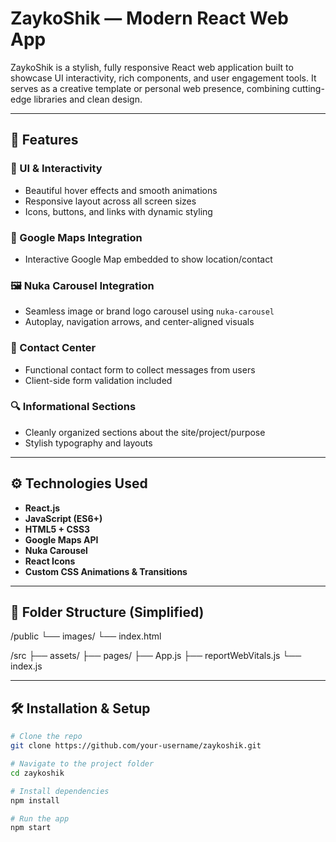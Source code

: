 #  ZaykoShik — Modern React Web App

ZaykoShik is a stylish, fully responsive React web application built to showcase UI interactivity, rich components, and user engagement tools. It serves as a creative template or personal web presence, combining cutting-edge libraries and clean design.

---

## 🚀 Features

### 🧩 UI & Interactivity
- Beautiful hover effects and smooth animations
- Responsive layout across all screen sizes
- Icons, buttons, and links with dynamic styling

### 📍 Google Maps Integration
- Interactive Google Map embedded to show location/contact

### 🖼️ Nuka Carousel Integration
- Seamless image or brand logo carousel using `nuka-carousel`
- Autoplay, navigation arrows, and center-aligned visuals

### 💬 Contact Center
- Functional contact form to collect messages from users
- Client-side form validation included

### 🔍 Informational Sections
- Cleanly organized sections about the site/project/purpose
- Stylish typography and layouts

---

## ⚙️ Technologies Used

- **React.js**
- **JavaScript (ES6+)**
- **HTML5 + CSS3**
- **Google Maps API**
- **Nuka Carousel**
- **React Icons**
- **Custom CSS Animations & Transitions**

---

## 📁 Folder Structure (Simplified)

/public
└── images/
└── index.html

/src
├── assets/
├── pages/
├── App.js
├── reportWebVitals.js
└── index.js




---

## 🛠️ Installation & Setup

```bash
# Clone the repo
git clone https://github.com/your-username/zaykoshik.git

# Navigate to the project folder
cd zaykoshik

# Install dependencies
npm install

# Run the app
npm start


